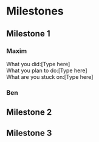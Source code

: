 # Milestones

## Milestone 1

### Maxim
What you did:[Type here]\
What you plan to do:[Type here]\
What are you stuck on:[Type here]

### Ben

## Milestone 2

## Milestone 3
